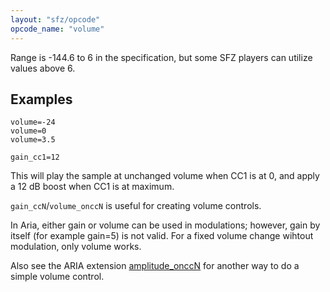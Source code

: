 ```yaml
---
layout: "sfz/opcode"
opcode_name: "volume"
---
```

Range is -144.6 to 6 in the specification,
but some SFZ players can utilize values above 6.

## Examples

```
volume=-24
volume=0
volume=3.5

gain_cc1=12
```

This will play the sample at unchanged volume when CC1 is at 0,
and apply a 12 dB boost when CC1 is at maximum.

`gain_ccN`/`volume_onccN` is useful for creating volume controls.

In Aria, either gain or volume can be used in modulations; however, gain by itself
(for example gain=5) is not valid. For a fixed volume change wihtout modulation,
only volume works.

Also see the ARIA extension [amplitude_onccN](/opcodes/amplitude) for another way
to do a simple volume control.
